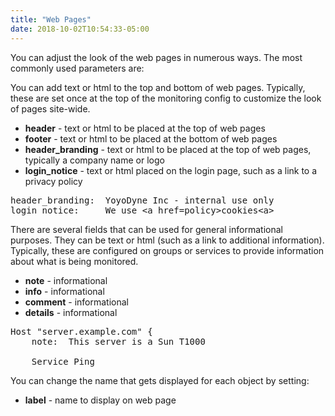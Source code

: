 ```yaml
---
title: "Web Pages"
date: 2018-10-02T10:54:33-05:00
---
```



You can adjust the look of the web pages in numerous ways. The most commonly used parameters are:

You can add text or html to the top and bottom of web pages.
Typically, these are set once at the top of the monitoring config
to customize the look of pages site-wide.

*   **header** - text or html to be placed at the top of web pages
*   **footer** - text or html to be placed at the bottom of web pages
*   **header_branding** - text or html to be placed at the top of web pages, typically a company name or logo
*   **login_notice** - text or html placed on the login page, such as a link to a privacy policy

<pre>
header_branding:  YoyoDyne Inc - internal use only
login_notice:     We use &lt;a href=policy&gt;cookies&lt;a&gt;
</pre>

There are several fields that can be used for general informational purposes.
They can be text or html (such as a link to additional information).
Typically, these are configured on groups or services to provide
information about what is being monitored.

*   **note** - informational
*   **info** - informational
*   **comment** - informational
*   **details** - informational

<pre>
Host "server.example.com" {
    note:  This server is a Sun T1000

    Service Ping
</pre>

You can change the name that gets displayed for each object by setting:

*   **label** - name to display on web page

